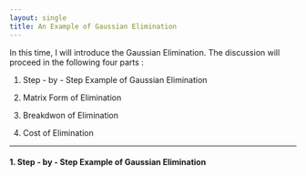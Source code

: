 ```yaml
---
layout: single
title: An Example of Gaussian Elimination
---
```



In this time, I will introduce the Gaussian Elimination. The discussion will proceed in the following four parts :   

1. Step - by - Step Example of Gaussian Elimination    

2. Matrix Form of Elimination    

3. Breakdwon of Elimination     

4. Cost of Elimination    

---

#### 1. Step - by - Step Example of Gaussian Elimination
